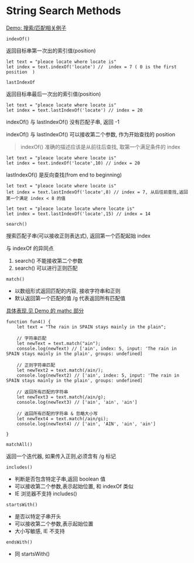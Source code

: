 # String Search Methods

[Demo: 搜索/匹配相关例子](demo/js_string_search.html)

`indexOf()`

返回目标串第一次出的索引值(position)

```
let text = "pleace locate where locate is"
let index = text.indexOf('locate') //  index = 7 ( 0 is the first position  )
```

`lastIndexOf`

返回目标串最后一次出的索引值(position)

```
let text = "pleace locate where locate is"
let index = text.lastIndexOf('locate') // index = 20
```

indexOf() 与 lastIndexOf() 没有匹配子串, 返回 -1 

indexOf() 与 lastIndexOf() 可以接收第二个参数, 作为开始查找的 position

> indexOf() 准确的描述应该是从前往后查找, 取第一个满足条件的 index

```
let text = "pleace locate where locate is"
let index = text.indexOf('locate',10) // index = 20
```

lastIndexOf() 是反向查找(from end to beginning)

```
let text = "pleace locate where locate is"
let index = text.lastIndexOf('locate',8) // index = 7, 从后往前查找,返回第一个满足 index < 8 的值

let text = "pleace locate locate where locate is"
let index = text.lastIndexOf('locate',15) // index = 14
```

`search()` 

搜索匹配子串(可以接收正则表达式), 返回第一个匹配起始 index

与 indexOf 的异同点

1. search() 不能接收第二个参数
2. search() 可以进行正则匹配

`match()`

- 以数组形式返回匹配的内容, 接收字符串和正则
- 默认返回第一个匹配的值 /g 代表返回所有匹配值

[具体表现,见 Demo 的 mathc 部分](demo/js_string_search.html)

```
function fun4() {
    let text = "The rain in SPAIN stays mainly in the plain";

    // 字符串匹配
    let newText = text.match("ain");
    console.log(newText) // ['ain', index: 5, input: 'The rain in SPAIN stays mainly in the plain', groups: undefined]

    // 正则字符串匹配
    let newText2 = text.match(/ain/); 
    console.log(newText2) // ['ain', index: 5, input: 'The rain in SPAIN stays mainly in the plain', groups: undefined]

    // 返回所有匹配的字符串
    let newText3 = text.match(/ain/g); 
    console.log(newText3) // ['ain', 'ain', 'ain']

    // 返回所有匹配的字符串 & 忽略大小写
    let newText4 = text.match(/ain/gi); 
    console.log(newText4) // ['ain', 'AIN', 'ain', 'ain']

}
```

`matchAll()`

返回一个迭代器, 如果传入正则,必须含有 /g 标记


`includes()`

- 判断是否包含特定子串,返回 boolean 值
- 可以接收第二个参数,表示起始位置, 和 indexOf 类似
- IE 浏览器不支持 includes()

`startsWith()`

- 是否以特定子串开头
- 可以接收第二个参数,表示起始位置
- 大小写敏感, IE 不支持

`endsWith()`

- 同 startsWith()